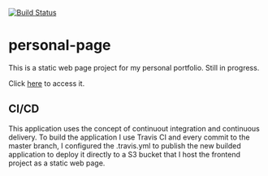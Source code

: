 [![Build Status](https://travis-ci.com/yuriigouveia2/personal-page.svg?branch=master)](https://travis-ci.com/yuriigouveia2/personal-page)

# personal-page
This is a static web page project for my personal portfolio. Still in progress.

Click [here](http://d3r1df6s4qxfyl.cloudfront.net/index.html#/home) to access it.

## CI/CD
This application uses the concept of continuout integration and continuous delivery. To build the application I use Travis CI and every commit to the master branch, I configured the .travis.yml to publish the new builded application to deploy it directly to a S3 bucket that I host the frontend project as a static web page.
